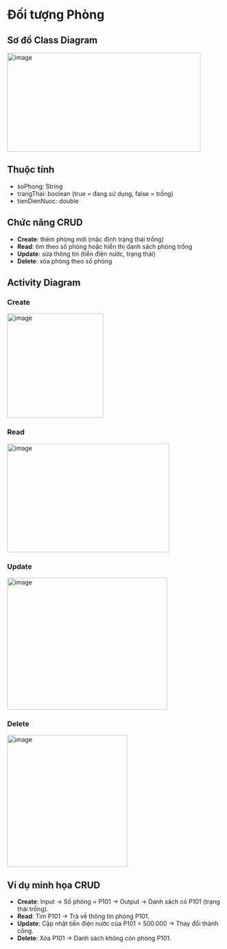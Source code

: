 # Đối tượng Phòng

## Sơ đồ Class Diagram

[<img width="451" height="230" alt="image" src="https://github.com/user-attachments/assets/40885c8a-58ed-459a-be70-062510f4a285" />
](https://private-user-images.githubusercontent.com/212072504/491518480-dba6f49e-696c-42b7-ad98-e5d78fc77492.png?jwt=eyJ0eXAiOiJKV1QiLCJhbGciOiJIUzI1NiJ9.eyJpc3MiOiJnaXRodWIuY29tIiwiYXVkIjoicmF3LmdpdGh1YnVzZXJjb250ZW50LmNvbSIsImtleSI6ImtleTUiLCJleHAiOjE3NTgyNzcwOTIsIm5iZiI6MTc1ODI3Njc5MiwicGF0aCI6Ii8yMTIwNzI1MDQvNDkxNTE4NDgwLWRiYTZmNDllLTY5NmMtNDJiNy1hZDk4LWU1ZDc4ZmM3NzQ5Mi5wbmc_WC1BbXotQWxnb3JpdGhtPUFXUzQtSE1BQy1TSEEyNTYmWC1BbXotQ3JlZGVudGlhbD1BS0lBVkNPRFlMU0E1M1BRSzRaQSUyRjIwMjUwOTE5JTJGdXMtZWFzdC0xJTJGczMlMkZhd3M0X3JlcXVlc3QmWC1BbXotRGF0ZT0yMDI1MDkxOVQxMDEzMTJaJlgtQW16LUV4cGlyZXM9MzAwJlgtQW16LVNpZ25hdHVyZT02NjgyNGI3ZmI2YmFlODgyNWIxZDU4Njk2YzA3ZmY3YzM0NzJmYzA2MDZlNDAxNzU5NGM5ODQyMjMxZGI4YjNmJlgtQW16LVNpZ25lZEhlYWRlcnM9aG9zdCJ9.7ch6dj9CVRDQeozOdR58aBaptBjzy8yW1sbeegHLRwc)
## Thuộc tính
- soPhong: String  
- trangThai: boolean (true = đang sử dụng, false = trống)  
- tienDienNuoc: double  

## Chức năng CRUD
- **Create**: thêm phòng mới (mặc định trạng thái trống)  
- **Read**: tìm theo số phòng hoặc hiển thị danh sách phòng trống  
- **Update**: sửa thông tin (tiền điện nước, trạng thái)  
- **Delete**: xóa phòng theo số phòng  

## Activity Diagram

### Create
<img width="224" height="243" alt="image" src="https://github.com/user-attachments/assets/3a475d1a-2fa4-489e-9ed2-decf8d4ffdae" />

### Read
<img width="378" height="253" alt="image" src="https://github.com/user-attachments/assets/f1ca2d1c-9217-4420-adb1-a233236b6c4b" />

### Update
<img width="373" height="307" alt="image" src="https://github.com/user-attachments/assets/7dce3bf0-1baa-4597-801a-2b8d55fc1849" />

### Delete
<img width="280" height="307" alt="image" src="https://github.com/user-attachments/assets/135044b2-5880-4db5-ac73-e585d6b73171" />

## Ví dụ minh họa CRUD
- **Create**: Input → Số phòng = P101 → Output → Danh sách có P101 (trạng thái trống).  
- **Read**: Tìm P101 → Trả về thông tin phòng P101.  
- **Update**: Cập nhật tiền điện nước của P101 = 500.000 → Thay đổi thành công.  
- **Delete**: Xóa P101 → Danh sách không còn phòng P101.  

